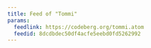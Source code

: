 ```yaml
---
title: Feed of "Tommi"
params:
  feedlink: https://codeberg.org/tommi.atom
  feedid: 8dcdbdec50df4acfe5eebd0fd5262992
---
```

